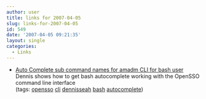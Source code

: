 ```yaml
---
author: user
title: links for 2007-04-05
slug: links-for-2007-04-05
id: 549
date: '2007-04-05 09:21:35'
layout: single
categories:
  - Links
---
```


*   [Auto Complete sub command names for amadm CLI for bash user](http://blogs.sun.com/justme/entry/auto_complete_sub_command_names)  
    Dennis shows how to get bash autocomplete working with the OpenSSO command line interface  
    (tags: [opensso](http://del.icio.us/superpat/opensso) [cli](http://del.icio.us/superpat/cli) [dennisseah](http://del.icio.us/superpat/dennisseah) [bash](http://del.icio.us/superpat/bash) [autocomplete](http://del.icio.us/superpat/autocomplete))  
